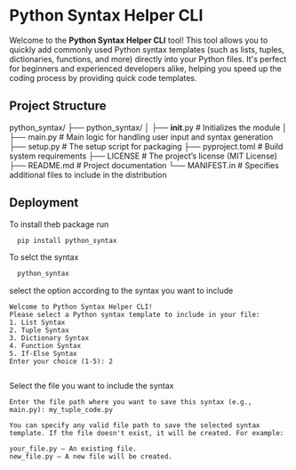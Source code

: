 
# Python Syntax Helper CLI

Welcome to the **Python Syntax Helper CLI** tool! This tool allows you to quickly add commonly used Python syntax templates (such as lists, tuples, dictionaries, functions, and more) directly into your Python files. It's perfect for beginners and experienced developers alike, helping you speed up the coding process by providing quick code templates.

## Project Structure

python_syntax/
├── python_syntax/
│   ├── __init__.py           # Initializes the module
│   ├── main.py               # Main logic for handling user input and syntax generation
├── setup.py                  # The setup script for packaging
├── pyproject.toml            # Build system requirements
├── LICENSE                   # The project’s license (MIT License)
├── README.md                 # Project documentation
└── MANIFEST.in               # Specifies additional files to include in the distribution

## Deployment

To install theb package run

```bash
  pip install python_syntax
```
To selct the syntax

```bash
  python_syntax
```
select the option according to the syntax you want to include

```
Welcome to Python Syntax Helper CLI!
Please select a Python syntax template to include in your file:
1. List Syntax
2. Tuple Syntax
3. Dictionary Syntax
4. Function Syntax
5. If-Else Syntax
Enter your choice (1-5): 2


```


Select the file you want to include the syntax

```
Enter the file path where you want to save this syntax (e.g., main.py): my_tuple_code.py

You can specify any valid file path to save the selected syntax template. If the file doesn't exist, it will be created. For example:

your_file.py – An existing file.
new_file.py – A new file will be created.


```

